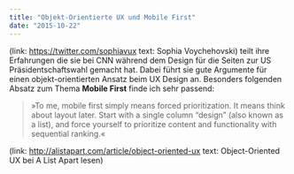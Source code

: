 ```yaml
---
title: "Objekt-Orientierte UX und Mobile First"
date: "2015-10-22"
---
```


(link: https://twitter.com/sophiavux text: Sophia Voychehovski) teilt ihre Erfahrungen die sie bei CNN während dem Design für die Seiten zur US Präsidentschaftswahl gemacht hat. Dabei führt sie gute Argumente für einen objekt-orientierten Ansatz beim UX Design an. Besonders folgenden Absatz zum Thema **Mobile First** finde ich sehr passend:

> »To me, mobile first simply means forced prioritization. It means think about layout later. Start with a single column “design” (also known as a list), and force yourself to prioritize content and functionality with sequential ranking.«

(link: http://alistapart.com/article/object-oriented-ux text: Object-Oriented UX bei A List Apart lesen)
